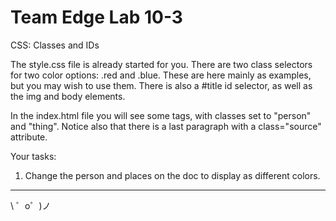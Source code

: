 Team Edge Lab 10-3
=================

CSS:  Classes and IDs

The style.css file is already started for you. There are two class selectors for two 
color options: .red and .blue. These are here mainly as examples, but you may wish to
use them. There is also a #title id selector, as well as the img and body elements. 

In the index.html file you will see some <span> </span> tags, with classes set to "person" 
and "thing".  Notice also that there is a last paragraph with a class="source" attribute.

Your tasks:
1. Change the person and places on the doc to display as different colors.

  
-------------------

\ ゜o゜)ノ
